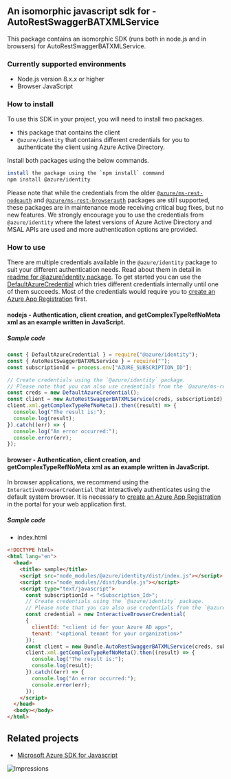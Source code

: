## An isomorphic javascript sdk for - AutoRestSwaggerBATXMLService

This package contains an isomorphic SDK (runs both in node.js and in browsers) for AutoRestSwaggerBATXMLService.

### Currently supported environments

- Node.js version 8.x.x or higher
- Browser JavaScript

### How to install

To use this SDK in your project, you will need to install two packages.
- this package that contains the client
- `@azure/identity` that contains different credentials for you to authenticate the client using Azure Active Directory.

Install both packages using the below commands.
```bash
install the package using the `npm install` command
npm install @azure/identity
```
Please note that while the credentials from the older [`@azure/ms-rest-nodeauth`](https://www.npmjs.com/package/@azure/ms-rest-nodeauth) and [`@azure/ms-rest-browserauth`](https://www.npmjs.com/package/@azure/ms-rest-browserauth) packages are still supported, these packages are in maintenance mode receiving critical bug fixes, but no new features.
We strongly encourage you to use the credentials from `@azure/identity` where the latest versions of Azure Active Directory and MSAL APIs are used and more authentication options are provided.

### How to use

There are multiple credentials available in the `@azure/identity` package to suit your different authentication needs.
Read about them in detail in [readme for @azure/identity package](https://www.npmjs.com/package/@azure/identity).
To get started you can use the [DefaultAzureCredential](https://github.com/Azure/azure-sdk-for-js/blob/master/sdk/identity/identity/README.md#defaultazurecredential) which tries different credentials internally until one of them succeeds.
Most of the credentials would require you to [create an Azure App Registration](https://docs.microsoft.com/en-us/azure/active-directory/develop/app-objects-and-service-principals#application-registration) first.
#### nodejs - Authentication, client creation, and getComplexTypeRefNoMeta xml as an example written in JavaScript.

##### Sample code

```javascript
const { DefaultAzureCredential } = require("@azure/identity");
const { AutoRestSwaggerBATXMLService } = require("");
const subscriptionId = process.env["AZURE_SUBSCRIPTION_ID"];

// Create credentials using the `@azure/identity` package.
// Please note that you can also use credentials from the `@azure/ms-rest-nodeauth` package instead.
const creds = new DefaultAzureCredential();
const client = new AutoRestSwaggerBATXMLService(creds, subscriptionId);
client.xml.getComplexTypeRefNoMeta().then((result) => {
  console.log("The result is:");
  console.log(result);
}).catch((err) => {
  console.log("An error occurred:");
  console.error(err);
});
```

#### browser - Authentication, client creation, and getComplexTypeRefNoMeta xml as an example written in JavaScript.

In browser applications, we recommend using the `InteractiveBrowserCredential` that interactively authenticates using the default system browser.
It is necessary to [create an Azure App Registration](https://docs.microsoft.com/azure/active-directory/develop/scenario-spa-app-registration) in the portal for your web application first.

##### Sample code

- index.html

```html
<!DOCTYPE html>
<html lang="en">
  <head>
    <title> sample</title>
    <script src="node_modules/@azure/identity/dist/index.js"></script>
    <script src="node_modules//dist/bundle.js"></script>
    <script type="text/javascript">
      const subscriptionId = "<Subscription_Id>";
      // Create credentials using the `@azure/identity` package.
      // Please note that you can also use credentials from the `@azure/ms-rest-browserauth` package instead.
      const credential = new InteractiveBrowserCredential(
      {
        clientId: "<client id for your Azure AD app>",
        tenant: "<optional tenant for your organization>"
      });
      const client = new Bundle.AutoRestSwaggerBATXMLService(creds, subscriptionId);
      client.xml.getComplexTypeRefNoMeta().then((result) => {
        console.log("The result is:");
        console.log(result);
      }).catch((err) => {
        console.log("An error occurred:");
        console.error(err);
      });
    </script>
  </head>
  <body></body>
</html>
```

## Related projects

- [Microsoft Azure SDK for Javascript](https://github.com/Azure/azure-sdk-for-js)

![Impressions](https://azure-sdk-impressions.azurewebsites.net/api/impressions/azure-sdk-for-js/sdk/README.png)
